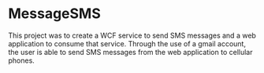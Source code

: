 # MessageSMS
This project was to create a WCF service to send SMS messages and a web application to consume that service. 
Through the use of a gmail account, the user is able to send SMS messages from the web application to cellular phones. 
